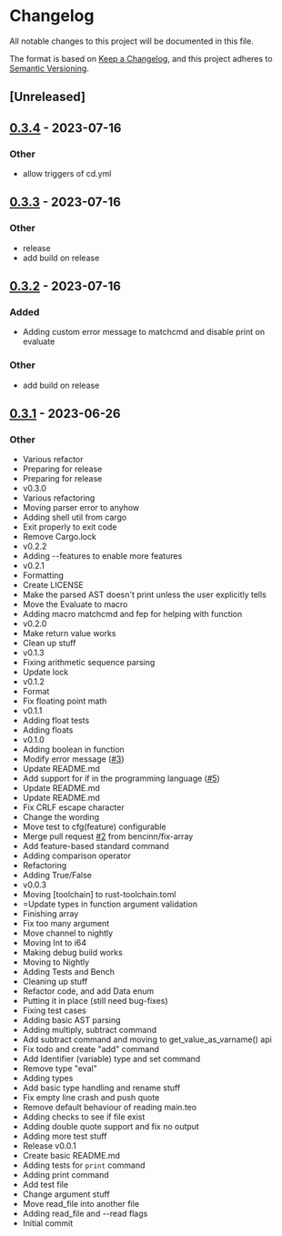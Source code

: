 # Changelog
All notable changes to this project will be documented in this file.

The format is based on [Keep a Changelog](https://keepachangelog.com/en/1.0.0/),
and this project adheres to [Semantic Versioning](https://semver.org/spec/v2.0.0.html).

## [Unreleased]

## [0.3.4](https://github.com/bencinn/teo/compare/v0.3.3...v0.3.4) - 2023-07-16

### Other
- allow triggers of cd.yml

## [0.3.3](https://github.com/bencinn/teo/compare/v0.3.2...v0.3.3) - 2023-07-16

### Other
- release
- add build on release

## [0.3.2](https://github.com/bencinn/teo/compare/v0.3.1...v0.3.2) - 2023-07-16

### Added
- Adding custom error message to matchcmd and disable print on evaluate

### Other
- add build on release

## [0.3.1](https://github.com/bencinn/teo/releases/tag/v0.3.1) - 2023-06-26

### Other
- Various refactor
- Preparing for release
- Preparing for release
- v0.3.0
- Various refactoring
- Moving parser error to anyhow
- Adding shell util from cargo
- Exit properly to exit code
- Remove Cargo.lock
- v0.2.2
- Adding --features to enable more features
- v0.2.1
- Formatting
- Create LICENSE
- Make the parsed AST doesn't print unless the user explicitly tells
- Move the Evaluate to macro
- Adding macro matchcmd and fep for helping with function
- v0.2.0
- Make return value works
- Clean up stuff
- v0.1.3
- Fixing arithmetic sequence parsing
- Update lock
- v0.1.2
- Format
- Fix floating point math
- v0.1.1
- Adding float tests
- Adding floats
- v0.1.0
- Adding boolean in function
- Modify error message ([#3](https://github.com/bencinn/teo/pull/3))
- Update README.md
- Add support for if in the programming language ([#5](https://github.com/bencinn/teo/pull/5))
- Update README.md
- Update README.md
- Fix CRLF escape character
- Change the wording
- Move test to cfg(feature) configurable
- Merge pull request [#2](https://github.com/bencinn/teo/pull/2) from bencinn/fix-array
- Add feature-based standard command
- Adding comparison operator
- Refactoring
- Adding True/False
- v0.0.3
- Moving [toolchain] to rust-toolchain.toml
- =Update types in function argument validation
- Finishing array
- Fix too many argument
- Move channel to nightly
- Moving Int to i64
- Making debug build works
- Moving to Nightly
- Adding Tests and Bench
- Cleaning up stuff
- Refactor code, and add Data enum
- Putting it in place (still need bug-fixes)
- Fixing test cases
- Adding basic AST parsing
- Adding multiply, subtract command
- Add subtract command and moving to get_value_as_varname() api
- Fix todo and create "add" command
- Add Identifier (variable) type and set command
- Remove type "eval"
- Adding types
- Add basic type handling and rename stuff
- Fix empty line crash and push quote
- Remove default behaviour of reading main.teo
- Adding checks to see if file exist
- Adding double quote support and fix no output
- Adding more test stuff
- Release v0.0.1
- Create basic README.md
- Adding tests for `print` command
- Adding print command
- Add test file
- Change argument stuff
- Move read_file into another file
- Adding read_file and --read flags
- Initial commit
